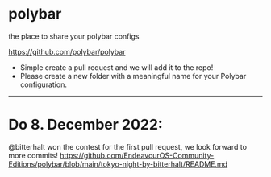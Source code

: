 # polybar
the place to share your polybar configs

https://github.com/polybar/polybar

* Simple create a pull request and we will add it to the repo!
* Please create a new folder with a meaningful name for your Polybar configuration.

---

# Do 8. December 2022:
@bitterhalt won the contest for the first pull request, we look forward to more commits!
https://github.com/EndeavourOS-Community-Editions/polybar/blob/main/tokyo-night-by-bitterhalt/README.md
